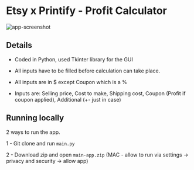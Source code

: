 # Etsy x Printify - Profit Calculator
![app-screenshot](https://github.com/user-attachments/assets/2821d141-38a0-4329-ab81-293a4d4495c1)
## Details
- Coded in Python, used Tkinter library for the GUI

- All inputs have to be filled before calculation can take place.
- All inputs are in $ except Coupon which is a %
- Inputs are: Selling price, Cost to make, Shipping cost, Coupon (Profit if coupon applied), Additional (+- just in case)

## Running locally

2 ways to run the app.

1 - Git clone and run `main.py`

2 - Download zip and open `main-app.zip` (MAC - allow to run via settings -> privacy and security -> allow app)
